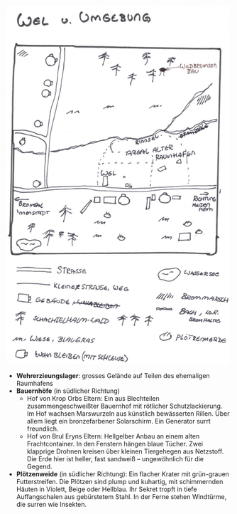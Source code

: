 ![Karte des Wehrerziehungslagers und Umgebung](../../_images/_maps/wehr-erziehungs-lager-und-umgebung.png)

* **Wehrerzieungslager**: grosses Gelände auf Teilen des ehemaligen Raumhafens
* **Bauernhöfe** (in südlicher Richtung)
    * Hof von Krop Orbs Eltern: Ein aus Blechteilen zusammengeschweißter Bauernhof mit rötlicher Schutzlackierung. Im Hof wachsen Marswurzeln aus künstlich bewässerten Rillen. Über allem liegt ein bronzefarbener Solarschirm. Ein Generator surrt freundlich.
    * Hof von Brul Eryns Eltern: Hellgelber Anbau an einem alten Frachtcontainer. In den Fenstern hängen blaue Tücher. Zwei klapprige Drohnen kreisen über kleinen Tiergehegen aus Netzstoff. Die Erde hier ist heller, fast sandweiß – ungewöhnlich für die Gegend.
* **Plötzenweide** (in südlicher Richtung): Ein flacher Krater mit grün-grauen Futterstreifen. Die Plötzen sind plump und kuhartig, mit schimmernden Häuten in Violett, Beige oder Hellblau. Ihr Sekret tropft in tiefe Auffangschalen aus gebürstetem Stahl. In der Ferne stehen Windtürme, die surren wie Insekten.
